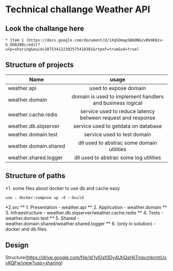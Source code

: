 # Technical challange Weather API

## Look the challange here
    * Item 1 (https://docs.google.com/document/d/1XqSOmapSBmONGzvBVmK8zv-G_OOA38Bc/edit?usp=sharing&ouid=107534122392575418381&rtpof=true&sd=true)

## Structure of projects

| Name  | usage |
| ------------------------ |:---------------------------------------------------------------:|
| weather.api              | used to expose domain                                           |
| weather.domain           | domain is used to implement handlers and business logical       |
| weather.cache.redis      | service used to reduce latency between request and response     |
| weather.db.slqserver     | service used to getdata on database                             |
| weather.domain.test      | service used to test domain                                     |
| weather.domain.shared    | dll used to abstrac some domain utilities                       |
| weather.shared.logger    | dll used to abstrac some log utilities                          |


## Structure of paths

*1. some files about docker to use db and cache easy
```
use : docker-compose up -d --build
```
*2.src
**    1. Presentation - weather.api
**    2. Application - weather.domain 
**    3. Infraestructure - weather.db.slqserver/weather.cache.redis
**    4. Tests - weather.domain.test
**    5. Shared - weather.domain.shared/weather.shared.logger
**    6. (only in solution) - docker and db files.

## Design
Structure(https://drive.google.com/file/d/1yIGsf0Dy4UtiQsHkTmpcmkrmtUxvKQFw/view?usp=sharing)


